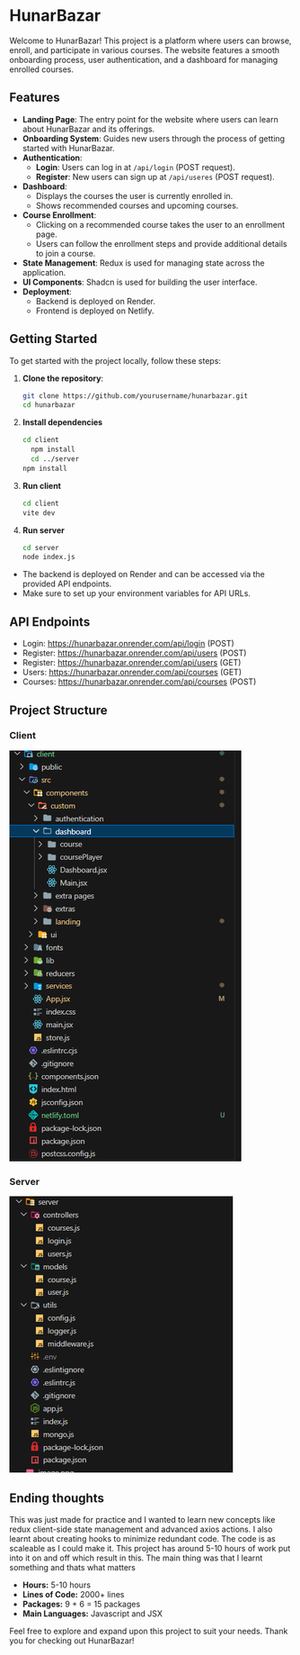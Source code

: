# HunarBazar

Welcome to HunarBazar! This project is a platform where users can browse, enroll, and participate in various courses. The website features a smooth onboarding process, user authentication, and a dashboard for managing enrolled courses.

## Features

- **Landing Page**: The entry point for the website where users can learn about HunarBazar and its offerings.
- **Onboarding System**: Guides new users through the process of getting started with HunarBazar.
- **Authentication**:
  - **Login**: Users can log in at `/api/login` (POST request).
  - **Register**: New users can sign up at `/api/useres` (POST request).
- **Dashboard**:
  - Displays the courses the user is currently enrolled in.
  - Shows recommended courses and upcoming courses.
- **Course Enrollment**:
  - Clicking on a recommended course takes the user to an enrollment page.
  - Users can follow the enrollment steps and provide additional details to join a course.
- **State Management**: Redux is used for managing state across the application.
- **UI Components**: Shadcn is used for building the user interface.
- **Deployment**:
  - Backend is deployed on Render.
  - Frontend is deployed on Netlify.

## Getting Started

To get started with the project locally, follow these steps:

1. **Clone the repository**:

   ```sh
   git clone https://github.com/yourusername/hunarbazar.git
   cd hunarbazar
   ```

2. **Install dependencies**

   ```sh
   cd client
     npm install
     cd ../server
   npm install
   ```

3. **Run client**

   ```sh
   cd client
   vite dev
   ```

4. **Run server**

   ```sh
   cd server
   node index.js
   ```

- The backend is deployed on Render and can be accessed via the provided API endpoints.
- Make sure to set up your environment variables for API URLs.

## API Endpoints

- Login: https://hunarbazar.onrender.com/api/login (POST)
- Register: https://hunarbazar.onrender.com/api/users (POST)
- Register: https://hunarbazar.onrender.com/api/users (GET)
- Users: https://hunarbazar.onrender.com/api/courses (GET)
- Courses: https://hunarbazar.onrender.com/api/courses (POST)


## Project Structure
### Client
![alt text](image.png)

### Server
![alt text](image-1.png)

## Ending thoughts
This was just made for practice and I wanted to learn new concepts like redux client-side state management and advanced axios actions. I also learnt about creating hooks to minimize redundant code. The code is as scaleable as I could make it. This project has around 5-10 hours of work put into it on and off which result in this. The main thing was that I learnt something and thats what matters

- **Hours:** 5-10 hours
- **Lines of Code:** 2000+ lines
- **Packages:** 9 + 6 = 15 packages
-  **Main Languages:** Javascript and JSX


Feel free to explore and expand upon this project to suit your needs. Thank you for checking out HunarBazar!